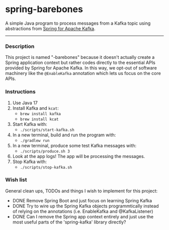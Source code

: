 # spring-barebones

A simple Java program to process messages from a Kafka topic using abstractions from [Spring for Apache Kafka](https://spring.io/projects/spring-kafka).

---

### Description

This project is named "-barebones" because it doesn't actually create a Spring application context but rather codes directly
to the essential APIs provided by Spring for Apache Kafka. In this way, we opt-out of software machinery like the `@EnableKafka`
annotation which lets us focus on the core APIs.

### Instructions

1. Use Java 17
1. Install Kafka and `kcat`:
   * `brew install kafka`
   * `brew install kcat`
1. Start Kafka with:
   * `./scripts/start-kafka.sh`
1. In a new terminal, build and run the program with:
   * `./gradlew run`
1. In a new terminal, produce some test Kafka messages with:
   * `./scripts/produce.sh 3`
1. Look at the app logs! The app will be processing the messages.
1. Stop Kafka with:
   * `./scripts/stop-kafka.sh`

### Wish list

General clean ups, TODOs and things I wish to implement for this project:

* DONE Remove Spring Boot and just focus on learning Spring Kafka
* DONE Try to wire up the Spring Kafka objects programmtically instead of relying on the annotations (i.e. EnableKafka and @KafkaListener) 
* DONE Can I remove the Spring app context entirely and just use the most useful parts of the 'spring-kafka' library directly? 
